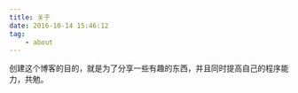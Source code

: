 ```yaml
---
title: 关于
date: 2016-10-14 15:46:12
tag:
    - about
---
```


创建这个博客的目的，就是为了分享一些有趣的东西，并且同时提高自己的程序能力，共勉。